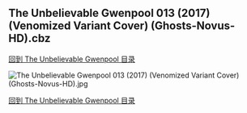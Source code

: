 ## The Unbelievable Gwenpool 013 (2017) (Venomized Variant Cover) (Ghosts-Novus-HD).cbz


[回到 The Unbelievable Gwenpool 目录](https://github.com/alicewish/markdown/blob/master/series/Unbelievable-Gwenpool.md)


![The Unbelievable Gwenpool 013 (2017) (Venomized Variant Cover) (Ghosts-Novus-HD).jpg](https://wx1.sinaimg.cn/large/6a9fdecagy1fq47ibwpgxj21kw2el4qr.jpg)

[回到 The Unbelievable Gwenpool 目录](https://github.com/alicewish/markdown/blob/master/series/Unbelievable-Gwenpool.md)


